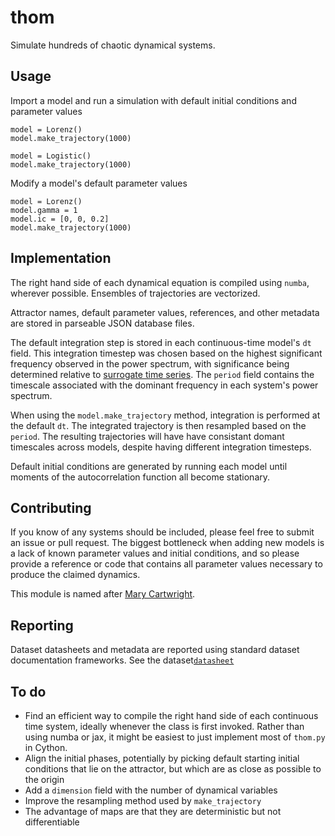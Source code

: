 # thom

Simulate hundreds of chaotic dynamical systems.

## Usage

Import a model and run a simulation with default initial conditions and parameter values

    model = Lorenz()
    model.make_trajectory(1000)
    
    model = Logistic()
    model.make_trajectory(1000)
    
Modify a model's default parameter values

    model = Lorenz()
    model.gamma = 1
    model.ic = [0, 0, 0.2]
    model.make_trajectory(1000)

## Implementation

The right hand side of each dynamical equation is compiled using `numba`, wherever possible. Ensembles of trajectories are vectorized.

Attractor names, default parameter values, references, and other metadata are stored in parseable JSON database files.

The default integration step is stored in each continuous-time model's `dt` field. This integration timestep was chosen based on the highest significant frequency observed in the power spectrum, with significance being determined relative to [surrogate time series](https://en.wikipedia.org/wiki/Surrogate_data_testing). The `period` field contains the timescale associated with the dominant frequency in each system's power spectrum.

When using the `model.make_trajectory` method, integration is performed at the default `dt`. The integrated trajectory is then resampled based on the `period`. The resulting trajectories will have have consistant domant timescales across models, despite having different integration timesteps.

Default initial conditions are generated by running each model until moments of the autocorrelation function all become stationary.

## Contributing

If you know of any systems should be included, please feel free to submit an issue or pull request. The biggest bottleneck when adding new models is a lack of known parameter values and initial conditions, and so please provide a reference or code that contains all parameter values necessary to produce the claimed dynamics.

This module is named after [Mary Cartwright](https://en.wikipedia.org/wiki/Mary_Cartwright).

## Reporting

Dataset datasheets and metadata are reported using standard dataset documentation frameworks. See the dataset[`datasheet`](thom/metadata/datasheet.md)

## To do

+ Find an efficient way to compile the right hand side of each continuous time system, ideally whenever the class is first invoked. Rather than using numba or jax, it might be easiest to just implement most of `thom.py` in Cython.
+ Align the initial phases, potentially by picking default starting initial conditions that lie on the attractor, but which are as close as possible to the origin
+ Add a `dimension` field with the number of dynamical variables
+ Improve the resampling method used by `make_trajectory`
+ The advantage of maps are that they are deterministic but not differentiable



